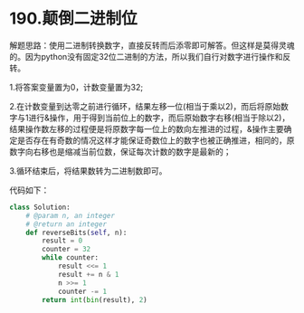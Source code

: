 # 190.颠倒二进制位

解题思路：使用二进制转换数字，直接反转而后添零即可解答。但这样是莫得灵魂的。因为python没有固定32位二进制的方法，所以我们自行对数字进行操作和反转。

1.将答案变量置为0，计数变量置为32;

2.在计数变量到达零之前进行循环，结果左移一位(相当于乘以2)，而后将原始数字与1进行&操作，用于得到当前位上的数字，而后原始数字右移(相当于除以2)，结果操作数左移的过程便是将原数字每一位上的数向左推进的过程，&操作主要确定是否存在有奇数的情况这样才能保证奇数位上的数字也被正确推进，相同的，原数字向右移也是缩减当前位数，保证每次计数的数字是最新的；

3.循环结束后，将结果数转为二进制数即可。

代码如下：

```python
class Solution:
    # @param n, an integer
    # @return an integer
    def reverseBits(self, n):
        result = 0
        counter = 32
        while counter:
            result <<= 1
            result += n & 1
            n >>= 1
            counter -= 1
        return int(bin(result), 2)
```
